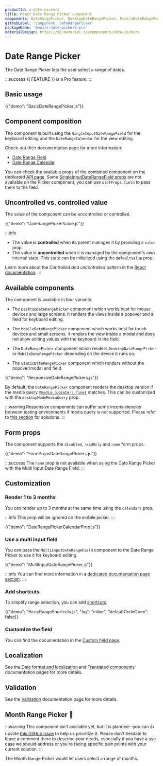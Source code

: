 ```yaml
---
productId: x-date-pickers
title: React Date Range Picker component
components: DateRangePicker, DesktopDateRangePicker, MobileDateRangePicker, StaticDateRangePicker, DateRangeCalendar, DateRangePickerDay
githubLabel: 'component: DateRangePicker'
packageName: '@mui/x-date-pickers-pro'
materialDesign: https://m2.material.io/components/date-pickers
---
```


# Date Range Picker [<span class="plan-pro"></span>](/x/introduction/licensing/#pro-plan 'Pro plan')

<p class="description">The Date Range Picker lets the user select a range of dates.</p>

:::success
{{ FEATURE }} is a Pro feature.
:::

## Basic usage

{{"demo": "BasicDateRangePicker.js"}}

## Component composition

The component is built using the `SingleInputDateRangeField` for the keyboard editing and the `DateRangeCalendar` for the view editing.

Check-out their documentation page for more information:

- [Date Range Field](/x/react-date-pickers/date-range-field/)
- [Date Range Calendar](/x/react-date-pickers/date-range-calendar/)

You can check the available props of the combined component on the dedicated [API page](/x/api/date-pickers/date-range-picker/#props).
Some [SingleInputDateRangeField props](/x/api/date-pickers/single-input-date-range-field/#props) are not available on the Picker component, you can use `slotProps.field` to pass them to the field.

## Uncontrolled vs. controlled value

The value of the component can be uncontrolled or controlled.

{{"demo": "DateRangePickerValue.js"}}

:::info

- The value is **controlled** when its parent manages it by providing a `value` prop.
- The value is **uncontrolled** when it is managed by the component's own internal state. This state can be initialized using the `defaultValue` prop.

Learn more about the _Controlled and uncontrolled_ pattern in the [React documentation](https://react.dev/learn/sharing-state-between-components#controlled-and-uncontrolled-components).
:::

## Available components

The component is available in four variants:

- The `DesktopDateRangePicker` component which works best for mouse devices and large screens.
  It renders the views inside a popover and a field for keyboard editing.

- The `MobileDateRangePicker` component which works best for touch devices and small screens.
  It renders the view inside a modal and does not allow editing values with the keyboard in the field.

- The `DateRangePicker` component which renders `DesktopDateRangePicker` or `MobileDateRangePicker` depending on the device it runs on.

- The `StaticDateRangePicker` component which renders without the popover/modal and field.

{{"demo": "ResponsiveDateRangePickers.js"}}

By default, the `DateRangePicker` component renders the desktop version if the media query [`@media (pointer: fine)`](https://developer.mozilla.org/en-US/docs/Web/CSS/@media/pointer) matches.
This can be customized with the `desktopModeMediaQuery` prop.

:::warning
Responsive components can suffer some inconsistencies between testing environments if media query is not supported.
Please refer to [this section](/x/react-date-pickers/base-concepts/#testing-caveats) for solutions.
:::

## Form props

The component supports the `disabled`, `readOnly` and `name` form props:

{{"demo": "FormPropsDateRangePickers.js"}}

:::success
The `name` prop is not available when using the Date Range Picker with the Multi Input Date Range Field.
:::

## Customization

### Render 1 to 3 months

You can render up to 3 months at the same time using the `calendars` prop.

:::info
This prop will be ignored on the mobile picker.
:::

{{"demo": "DateRangePickerCalendarProp.js"}}

### Use a multi input field

You can pass the `MultiInputDateRangeField` component to the Date Range Picker to use it for keyboard editing.

{{"demo": "MultiInputDateRangePicker.js"}}

:::info
You can find more information in a [dedicated documentation page section](/x/react-date-pickers/custom-field/#usage-inside-a-range-picker).
:::

### Add shortcuts

To simplify range selection, you can add [shortcuts](/x/react-date-pickers/shortcuts/#range-shortcuts).

{{"demo": "BasicRangeShortcuts.js", "bg": "inline", "defaultCodeOpen": false}}

### Customize the field

You can find the documentation in the [Custom field page](/x/react-date-pickers/custom-field/).

## Localization

See the [Date format and localization](/x/react-date-pickers/adapters-locale/) and [Translated components](/x/react-date-pickers/localization/) documentation pages for more details.

## Validation

See the [Validation](/x/react-date-pickers/validation/) documentation page for more details.

## Month Range Picker 🚧

:::warning
This component isn't available yet, but it is planned—you can 👍 upvote [this GitHub issue](https://github.com/mui/mui-x/issues/4995) to help us prioritize it.
Please don't hesitate to leave a comment there to describe your needs, especially if you have a use case we should address or you're facing specific pain points with your current solution.
:::

The Month Range Picker would let users select a range of months.
